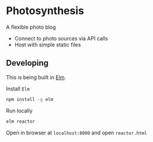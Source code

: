 # Photosynthesis

A flexible photo blog
 - Connect to photo sources via API calls
 - Host with simple static files

## Developing

This is being built in [Elm](elm-lang.org).

Install `Elm`

```bash
npm install -g elm
```

Run locally

```bash
elm reactor
```

Open in browser at `localhost:8000` and open `reactor.html`
